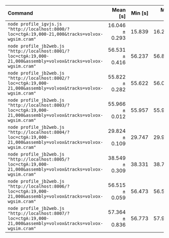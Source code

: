 | Command | Mean [s] | Min [s] | Max [s] | Relative |
|:---|---:|---:|---:|---:|
| `node profile_igvjs.js "http://localhost:8000/?loc=ctgA:19,000-21,000&tracks=volvox-wgsim.cram"` | 16.046 ± 0.293 | 15.839 | 16.253 | 1.00 |
| `node profile_jb2web.js "http://localhost:8001/?loc=ctgA:19,000-21,000&assembly=volvox&tracks=volvox-wgsim.cram"` | 56.531 ± 0.416 | 56.237 | 56.826 | 3.52 ± 0.07 |
| `node profile_jb2web.js "http://localhost:8002/?loc=ctgA:19,000-21,000&assembly=volvox&tracks=volvox-wgsim.cram"` | 55.822 ± 0.282 | 55.622 | 56.021 | 3.48 ± 0.07 |
| `node profile_jb2web.js "http://localhost:8003/?loc=ctgA:19,000-21,000&assembly=volvox&tracks=volvox-wgsim.cram"` | 55.966 ± 0.012 | 55.957 | 55.974 | 3.49 ± 0.06 |
| `node profile_jb2web.js "http://localhost:8004/?loc=ctgA:19,000-21,000&assembly=volvox&tracks=volvox-wgsim.cram"` | 29.824 ± 0.109 | 29.747 | 29.901 | 1.86 ± 0.03 |
| `node profile_jb2web.js "http://localhost:8005/?loc=ctgA:19,000-21,000&assembly=volvox&tracks=volvox-wgsim.cram"` | 38.549 ± 0.309 | 38.331 | 38.767 | 2.40 ± 0.05 |
| `node profile_jb2web.js "http://localhost:8006/?loc=ctgA:19,000-21,000&assembly=volvox&tracks=volvox-wgsim.cram"` | 56.515 ± 0.059 | 56.473 | 56.556 | 3.52 ± 0.06 |
| `node profile_jb2web.js "http://localhost:8007/?loc=ctgA:19,000-21,000&assembly=volvox&tracks=volvox-wgsim.cram"` | 57.364 ± 0.836 | 56.773 | 57.955 | 3.57 ± 0.08 |
